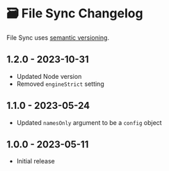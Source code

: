 # 🗃️ File Sync Changelog

File Sync uses [semantic versioning](https://semver.org/).

## 1.2.0 - 2023-10-31

* Updated Node version
* Removed `engineStrict` setting

## 1.1.0 - 2023-05-24

* Updated `namesOnly` argument to be a `config` object

## 1.0.0 - 2023-05-11

* Initial release
